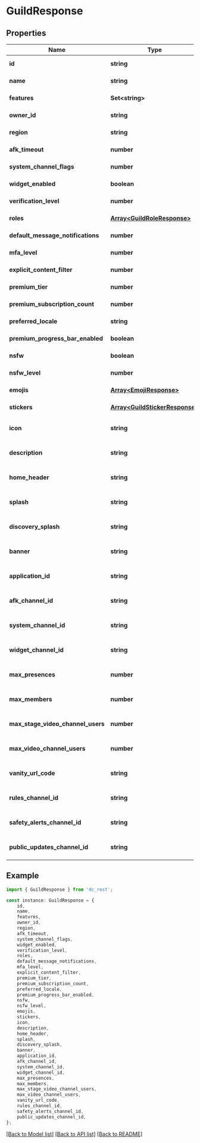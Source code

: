 # GuildResponse


## Properties

Name | Type | Description | Notes
------------ | ------------- | ------------- | -------------
**id** | **string** |  | [default to undefined]
**name** | **string** |  | [default to undefined]
**features** | **Set&lt;string&gt;** |  | [default to undefined]
**owner_id** | **string** |  | [default to undefined]
**region** | **string** |  | [default to undefined]
**afk_timeout** | **number** |  | [default to undefined]
**system_channel_flags** | **number** |  | [default to undefined]
**widget_enabled** | **boolean** |  | [default to undefined]
**verification_level** | **number** |  | [default to undefined]
**roles** | [**Array&lt;GuildRoleResponse&gt;**](GuildRoleResponse.md) |  | [default to undefined]
**default_message_notifications** | **number** |  | [default to undefined]
**mfa_level** | **number** |  | [default to undefined]
**explicit_content_filter** | **number** |  | [default to undefined]
**premium_tier** | **number** |  | [default to undefined]
**premium_subscription_count** | **number** |  | [default to undefined]
**preferred_locale** | **string** |  | [default to undefined]
**premium_progress_bar_enabled** | **boolean** |  | [default to undefined]
**nsfw** | **boolean** |  | [default to undefined]
**nsfw_level** | **number** |  | [default to undefined]
**emojis** | [**Array&lt;EmojiResponse&gt;**](EmojiResponse.md) |  | [default to undefined]
**stickers** | [**Array&lt;GuildStickerResponse&gt;**](GuildStickerResponse.md) |  | [default to undefined]
**icon** | **string** |  | [optional] [default to undefined]
**description** | **string** |  | [optional] [default to undefined]
**home_header** | **string** |  | [optional] [default to undefined]
**splash** | **string** |  | [optional] [default to undefined]
**discovery_splash** | **string** |  | [optional] [default to undefined]
**banner** | **string** |  | [optional] [default to undefined]
**application_id** | **string** |  | [optional] [default to undefined]
**afk_channel_id** | **string** |  | [optional] [default to undefined]
**system_channel_id** | **string** |  | [optional] [default to undefined]
**widget_channel_id** | **string** |  | [optional] [default to undefined]
**max_presences** | **number** |  | [optional] [default to undefined]
**max_members** | **number** |  | [optional] [default to undefined]
**max_stage_video_channel_users** | **number** |  | [optional] [default to undefined]
**max_video_channel_users** | **number** |  | [optional] [default to undefined]
**vanity_url_code** | **string** |  | [optional] [default to undefined]
**rules_channel_id** | **string** |  | [optional] [default to undefined]
**safety_alerts_channel_id** | **string** |  | [optional] [default to undefined]
**public_updates_channel_id** | **string** |  | [optional] [default to undefined]

## Example

```typescript
import { GuildResponse } from 'dc_rest';

const instance: GuildResponse = {
    id,
    name,
    features,
    owner_id,
    region,
    afk_timeout,
    system_channel_flags,
    widget_enabled,
    verification_level,
    roles,
    default_message_notifications,
    mfa_level,
    explicit_content_filter,
    premium_tier,
    premium_subscription_count,
    preferred_locale,
    premium_progress_bar_enabled,
    nsfw,
    nsfw_level,
    emojis,
    stickers,
    icon,
    description,
    home_header,
    splash,
    discovery_splash,
    banner,
    application_id,
    afk_channel_id,
    system_channel_id,
    widget_channel_id,
    max_presences,
    max_members,
    max_stage_video_channel_users,
    max_video_channel_users,
    vanity_url_code,
    rules_channel_id,
    safety_alerts_channel_id,
    public_updates_channel_id,
};
```

[[Back to Model list]](../README.md#documentation-for-models) [[Back to API list]](../README.md#documentation-for-api-endpoints) [[Back to README]](../README.md)
